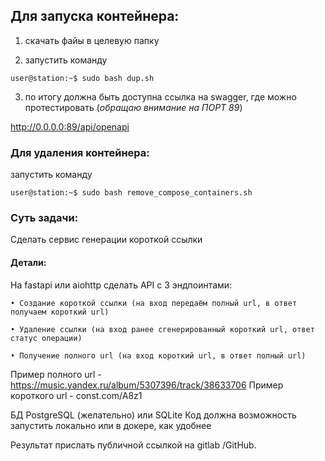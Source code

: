 
## Для запуска контейнера:
1) скачать файы в целевую папку

2) запустить команду 
```console
user@station:~$ sudo bash dup.sh 
```
3) по итогу должна быть доступна ссылка на swagger, где можно протестировать (_обращаю внимание на ПОРТ 89_)

http://0.0.0.0:89/api/openapi

### Для удаления контейнера:
запустить команду 
```console
user@station:~$ sudo bash remove_compose_containers.sh
```


### Суть задачи:
Сделать сервис генерации короткой ссылки

#### Детали:
На fastapi или aiohttp сделать API с 3 эндпоинтами:

    • Создание короткой ссылки (на вход передаём полный url, в ответ получаем короткий url)
    
    • Удаление ссылки (на вход ранее сгенерированный короткий url, ответ статус операции)
    
    • Получение полного url (на вход короткий url, в ответ полный url)

Пример полного url - https://music.yandex.ru/album/5307396/track/38633706
Пример короткого url - const.com/A8z1 

БД PostgreSQL (желательно) или SQLite Код должна возможность запустить локально или в докере, как удобнее

Результат прислать публичной ссылкой на gitlab /GitHub.



